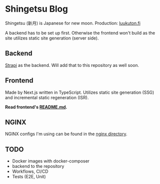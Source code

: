 # Shingetsu Blog

Shingetsu (新月) is Japanese for new moon. Production: [luukuton.fi](https://luukuton.fi)

A backend has to be set up first. Otherwise the frontend won't build as the site utilizes static site generation (server side).

## Backend

[Strapi](https://strapi.io/) as the backend. Will add that to this repository as well soon.

## Frontend

Made by Next.js written in TypeScript. Utilizes static site generation (SSG) and incremental static regeneration (ISR).

**Read frontend's [README.md](frontend/README.md).**

## NGINX

NGINX configs I'm using can be found in the [nginx directory](nginx).

## TODO

- Docker images with docker-composer
- backend to the repository
- Workflows, CI/CD
- Tests (E2E, Unit)
